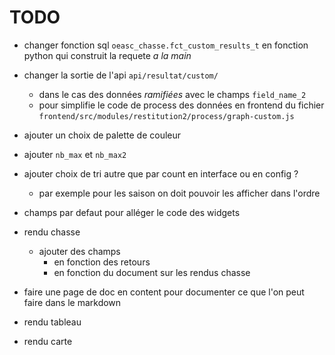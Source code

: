 # TODO

- changer fonction sql `oeasc_chasse.fct_custom_results_t` en fonction python qui construit la requete *a la main*

- changer la sortie de l'api `api/resultat/custom/`
  - dans le cas des données *ramifiées* avec le champs `field_name_2`
  - pour simplifie le code de process des données en frontend du fichier `frontend/src/modules/restitution2/process/graph-custom.js`

- ajouter un choix de palette de couleur

- ajouter `nb_max` et `nb_max2`

- ajouter choix de tri autre que par count en interface ou en config ?
  - par exemple pour les saison on doit pouvoir les afficher dans l'ordre

- champs par defaut pour alléger le code des widgets

- rendu chasse
  - ajouter des champs
    - en fonction des retours
    - en fonction du document sur les rendus chasse

- faire une page de doc en content pour documenter ce que l'on peut faire dans le markdown

- rendu tableau
- rendu carte